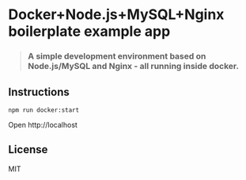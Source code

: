 # Docker+Node.js+MySQL+Nginx boilerplate example app

> ### A simple development environment based on Node.js/MySQL and Nginx - all running inside docker.

## Instructions

```
npm run docker:start
```

Open http://localhost

## License

MIT
